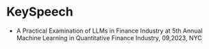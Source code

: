 # KeySpeech
- A Practical Examination of LLMs in Finance Industry at 5th Annual Machine Learning in Quantitative Finance Industry, 09,2023, NYC
